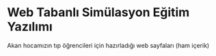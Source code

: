 # Web Tabanlı Simülasyon Eğitim Yazılımı

Akan hocamızın tıp öğrencileri için hazırladığı web sayfaları (ham içerik)

